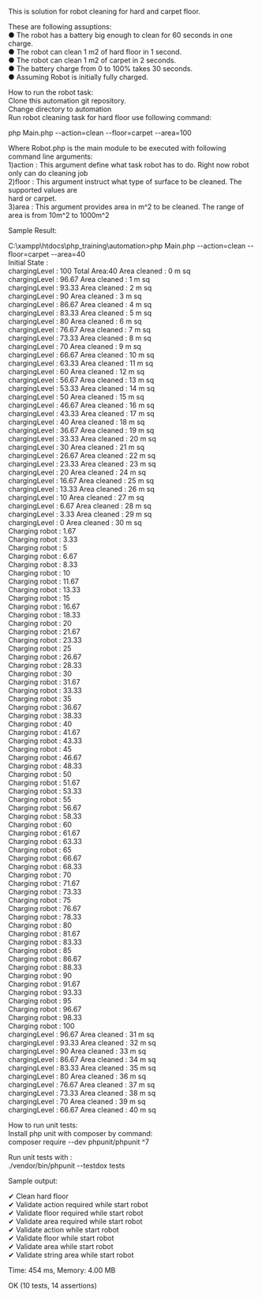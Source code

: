 This is solution for robot cleaning for hard and carpet floor.

These are following assuptions:<br/>
● The robot has a battery big enough to clean for 60 seconds in one charge.<br/>
● The robot can clean 1 m2 of hard floor in 1 second.<br/>
● The robot can clean 1 m2 of carpet in 2 seconds.<br/>
● The battery charge from 0 to 100% takes 30 seconds.<br/>
● Assuming Robot is initially fully charged.<br/>

How to run the robot task:<br/>
Clone this automation git repository.<br/>
Change directory to automation<br/>
Run robot cleaning task for hard floor use following command:<br/>

php Main.php --action=clean --floor=carpet --area=100<br/>

Where Robot.php is the main module to be executed with following command line arguments:<br/>
1)action : This argument define what task robot has to do. Right now robot only can do cleaning job<br/>
2)floor : This argument instruct what type of surface to be cleaned. The supported values are<br/>
          hard or carpet.<br/>
3)area : This argument provides area in m^2 to be cleaned. The range of area is from 10m^2 to 1000m^2<br/>

Sample Result:<br/>

C:\xampp\htdocs\php_training\automation>php Main.php --action=clean --floor=carpet --area=40<br/>
Initial State :<br/>
chargingLevel : 100   Total Area:40 Area cleaned : 0 m sq<br/>
chargingLevel : 96.67   Area cleaned : 1 m sq<br/>
chargingLevel : 93.33   Area cleaned : 2 m sq<br/>
chargingLevel : 90   Area cleaned : 3 m sq<br/>
chargingLevel : 86.67   Area cleaned : 4 m sq<br/>
chargingLevel : 83.33   Area cleaned : 5 m sq<br/>
chargingLevel : 80   Area cleaned : 6 m sq<br/>
chargingLevel : 76.67   Area cleaned : 7 m sq<br/>
chargingLevel : 73.33   Area cleaned : 8 m sq<br/>
chargingLevel : 70   Area cleaned : 9 m sq<br/>
chargingLevel : 66.67   Area cleaned : 10 m sq<br/>
chargingLevel : 63.33   Area cleaned : 11 m sq<br/>
chargingLevel : 60   Area cleaned : 12 m sq<br/>
chargingLevel : 56.67   Area cleaned : 13 m sq<br/>
chargingLevel : 53.33   Area cleaned : 14 m sq<br/>
chargingLevel : 50   Area cleaned : 15 m sq<br/>
chargingLevel : 46.67   Area cleaned : 16 m sq<br/>
chargingLevel : 43.33   Area cleaned : 17 m sq<br/>
chargingLevel : 40   Area cleaned : 18 m sq<br/>
chargingLevel : 36.67   Area cleaned : 19 m sq<br/>
chargingLevel : 33.33   Area cleaned : 20 m sq<br/>
chargingLevel : 30   Area cleaned : 21 m sq<br/>
chargingLevel : 26.67   Area cleaned : 22 m sq<br/>
chargingLevel : 23.33   Area cleaned : 23 m sq<br/>
chargingLevel : 20   Area cleaned : 24 m sq<br/>
chargingLevel : 16.67   Area cleaned : 25 m sq<br/>
chargingLevel : 13.33   Area cleaned : 26 m sq<br/>
chargingLevel : 10   Area cleaned : 27 m sq<br/>
chargingLevel : 6.67   Area cleaned : 28 m sq<br/>
chargingLevel : 3.33   Area cleaned : 29 m sq<br/>
chargingLevel : 0   Area cleaned : 30 m sq<br/>
Charging robot : 1.67<br/>
Charging robot : 3.33<br/>
Charging robot : 5<br/>
Charging robot : 6.67<br/>
Charging robot : 8.33<br/>
Charging robot : 10<br/>
Charging robot : 11.67<br/>
Charging robot : 13.33<br/>
Charging robot : 15<br/>
Charging robot : 16.67<br/>
Charging robot : 18.33<br/>
Charging robot : 20<br/>
Charging robot : 21.67<br/>
Charging robot : 23.33<br/>
Charging robot : 25<br/>
Charging robot : 26.67<br/>
Charging robot : 28.33<br/>
Charging robot : 30<br/>
Charging robot : 31.67<br/>
Charging robot : 33.33<br/>
Charging robot : 35<br/>
Charging robot : 36.67<br/>
Charging robot : 38.33<br/>
Charging robot : 40<br/>
Charging robot : 41.67<br/>
Charging robot : 43.33<br/>
Charging robot : 45<br/>
Charging robot : 46.67<br/>
Charging robot : 48.33<br/>
Charging robot : 50<br/>
Charging robot : 51.67<br/>
Charging robot : 53.33<br/>
Charging robot : 55<br/>
Charging robot : 56.67<br/>
Charging robot : 58.33<br/>
Charging robot : 60<br/>
Charging robot : 61.67<br/>
Charging robot : 63.33<br/>
Charging robot : 65<br/>
Charging robot : 66.67<br/>
Charging robot : 68.33<br/>
Charging robot : 70<br/>
Charging robot : 71.67<br/>
Charging robot : 73.33<br/>
Charging robot : 75<br/>
Charging robot : 76.67<br/>
Charging robot : 78.33<br/>
Charging robot : 80<br/>
Charging robot : 81.67<br/>
Charging robot : 83.33<br/>
Charging robot : 85<br/>
Charging robot : 86.67<br/>
Charging robot : 88.33<br/>
Charging robot : 90<br/>
Charging robot : 91.67<br/>
Charging robot : 93.33<br/>
Charging robot : 95<br/>
Charging robot : 96.67<br/>
Charging robot : 98.33<br/>
Charging robot : 100<br/>
chargingLevel : 96.67   Area cleaned : 31 m sq<br/>
chargingLevel : 93.33   Area cleaned : 32 m sq<br/>
chargingLevel : 90   Area cleaned : 33 m sq<br/>
chargingLevel : 86.67   Area cleaned : 34 m sq<br/>
chargingLevel : 83.33   Area cleaned : 35 m sq<br/>
chargingLevel : 80   Area cleaned : 36 m sq<br/>
chargingLevel : 76.67   Area cleaned : 37 m sq<br/>
chargingLevel : 73.33   Area cleaned : 38 m sq<br/>
chargingLevel : 70   Area cleaned : 39 m sq<br/>
chargingLevel : 66.67   Area cleaned : 40 m sq<br/>



How to run unit tests:<br/>
Install php unit with composer by command:<br/>
composer require --dev phpunit/phpunit ^7<br/>

Run unit tests with :<br/>
 ./vendor/bin/phpunit --testdox tests<br/>

 Sample output:<br/>

  ✔ Clean hard floor<br/>
 ✔ Validate action required while start robot<br/>
 ✔ Validate floor required while start robot<br/>
 ✔ Validate area required while start robot<br/>
 ✔ Validate action while start robot<br/>
 ✔ Validate floor while start robot<br/>
 ✔ Validate area while start robot<br/>
 ✔ Validate string area while start robot<br/>

Time: 454 ms, Memory: 4.00 MB<br/>

OK (10 tests, 14 assertions)
